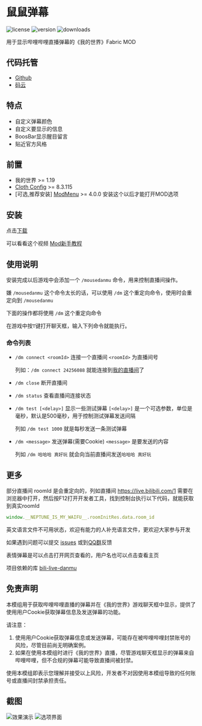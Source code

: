 # 鼠鼠弹幕
![license](https://img.shields.io/github/license/LiQing-Code/mouse-danmu)
![version](https://img.shields.io/github/v/release/liqing-code/mouse-danmu)
![downloads](https://img.shields.io/github/downloads/liqing-code/mouse-danmu/total)

用于显示哔哩哔哩直播弹幕的《我的世界》Fabric MOD

## 代码托管
- [Github](https://github.com/LiQing-Code/mouse-danmu)
- [码云](https://gitee.com/LiQing-Code/mouse-danmu)

## 特点
- 自定义弹幕颜色
- 自定义要显示的信息
- BoosBar显示醒目留言
- 贴近官方风格

## 前置

- 我的世界 >= 1.19
- [Cloth Config](https://github.com/shedaniel/cloth-config) >= 8.3.115
- [可选,推荐安装] [ModMenu](https://github.com/TerraformersMC/ModMenu) >= 4.0.0
  安装这个以后才能打开MOD选项

## 安装

点击[下载](https://github.com/LiQing-Code/mouse-danmu/releases/latest)

可以看看这个视频 [Mod新手教程](https://www.bilibili.com/video/BV1cX4y1T7RZ)

## 使用说明

安装完成以后游戏中会添加一个 `/mousedanmu` 命令，用来控制直播间操作。

嫌 `/mousedanmu` 这个命令太长的话，可以使用 `/dm` 这个重定向命令，使用时会重定向到 `/mousedanmu`

下面的操作都将使用 `/dm` 这个重定向命令

在游戏中按`T`键打开聊天框，输入下列命令就能执行。

### 命令列表

- `/dm connect <roomId>` 连接一个直播间 `<roomId>` 为直播间号

  列如：`/dm connect 24256088` 就能连接到[我的直播间](https://live.bilibili.com/24256088)了

- `/dm close` 断开直播间
- `/dm status` 查看直播间连接状态
- `/dm test [<delay>]` 显示一些测试弹幕 `[<delay>]` 是一个可选参数，单位是毫秒，默认是500毫秒，用于控制测试弹幕发送间隔

  列如 `/dm test 1000` 就是每秒发送一条测试弹幕

- `/dm <message>` 发送弹幕(需要Cookie) `<message>` 是要发送的内容

  列如 `/dm 哈哈哈 真好玩` 就会向当前直播间发送`哈哈哈 真好玩`
## 更多

部分直播间 roomId 是会重定向的，列如直播间 https://live.bilibili.com/1 需要在浏览器中打开，然后按F12打开开发者工具，找到控制台执行以下代码，就能获取到真实roomId
```javascript 
window.__NEPTUNE_IS_MY_WAIFU__.roomInitRes.data.room_id
``` 


英文语言文件不可用状态，欢迎有能力的人补充语言文件，更欢迎大家参与开发

如果遇到问题可以提交 [issues](https://github.com/LiQing-Code/mouse-danmu/issues) 或到[QQ群](https://jq.qq.com/?_wv=1027&k=nImOUpnV)反馈

表情弹幕是可以点击打开网页查看的，用户名也可以点击查看主页

项目依赖的库 [bili-live-danmu](https://github.com/LiQing-Code/bili-live-danmu)

## 免责声明

本模组用于获取哔哩哔哩直播的弹幕并在《我的世界》游戏聊天框中显示，提供了使用用户Cookie获取弹幕信息及发送弹幕的功能。

请注意：
1. 使用用户Cookie获取弹幕信息或发送弹幕，可能存在被哔哩哔哩封禁账号的风险，尽管目前尚无明确案例。
2. 如果在使用本模组时进行《我的世界》直播，尽管游戏聊天框显示的弹幕来自哔哩哔哩，但不合规的弹幕可能导致直播间被封禁。

使用本模组即表示您理解并接受以上风险，开发者不对因使用本模组导致的任何账号或直播间封禁承担责任。

## 截图
![效果演示](https://user-images.githubusercontent.com/51829935/206930179-9e6a5419-0127-4cf3-9f36-7554a66e448a.png)
![选项界面](https://user-images.githubusercontent.com/51829935/206930213-3c101622-2f8f-4fcd-949d-46b971d9d552.png)